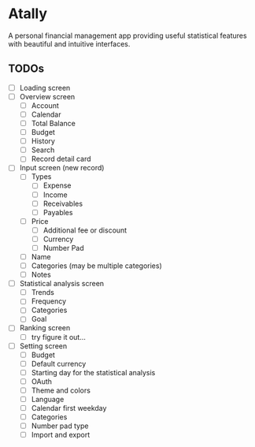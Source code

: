 # Atally
A personal financial management app providing useful statistical features with beautiful and intuitive interfaces.

## TODOs
- [ ] Loading screen
- [ ] Overview screen
  - [ ] Account
  - [ ] Calendar
  - [ ] Total Balance
  - [ ] Budget
  - [ ] History
  - [ ] Search
  - [ ] Record detail card
- [ ] Input screen (new record)
  - [ ] Types
    - [ ] Expense
    - [ ] Income
    - [ ] Receivables
    - [ ] Payables
  - [ ] Price
    - [ ] Additional fee or discount
    - [ ] Currency
    - [ ] Number Pad
  - [ ] Name
  - [ ] Categories (may be multiple categories)
  - [ ] Notes
- [ ] Statistical analysis screen
  - [ ] Trends
  - [ ] Frequency
  - [ ] Categories
  - [ ] Goal
- [ ] Ranking screen
  - [ ] try figure it out...
- [ ] Setting screen
  - [ ] Budget
  - [ ] Default currency
  - [ ] Starting day for the statistical analysis
  - [ ] OAuth
  - [ ] Theme and colors
  - [ ] Language
  - [ ] Calendar first weekday
  - [ ] Categories
  - [ ] Number pad type
  - [ ] Import and export